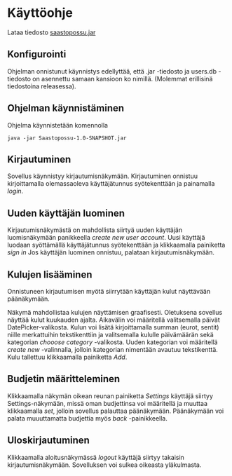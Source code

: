 # Käyttöohje


Lataa tiedosto [saastopossu.jar](https://github.com/skuuu/ot-harjoitustyo/releases/tag/saastopossuAppv.1.0) 

## Konfigurointi
Ohjelman onnistunut käynnistys edellyttää, että .jar -tiedosto ja users.db -tiedosto on asennettu samaan kansioon ko nimillä. (Molemmat erillisinä tiedostoina releasessa). 

## Ohjelman käynnistäminen

Ohjelma käynnistetään komennolla 

```
java -jar Saastopossu-1.0-SNAPSHOT.jar
```

## Kirjautuminen

Sovellus käynnistyy kirjautumisnäkymään. 
Kirjautuminen onnistuu kirjoittamalla olemassaoleva käyttäjätunnus syötekenttään ja painamalla _login_.

## Uuden käyttäjän luominen

Kirjautumisnäkymästä on mahdollista siirtyä uuden käyttäjän luomisnäkymään panikkeella _create new user account_.
Uusi käyttäjä luodaan syöttämällä käyttäjätunnus syötekenttään ja klikkaamalla painiketta _sign in_
Jos käyttäjän luominen onnistuu, palataan kirjautumisnäkymään.

## Kulujen lisääminen

Onnistuneen kirjautumisen myötä siirrytään käyttäjän kulut näyttävään päänäkymään. 

Näkymä mahdollistaa kulujen näyttämisen graafisesti. Oletuksena sovellus näyttää kulut kuukauden ajalta. Aikavälin voi määritellä valitsemalla päivät DatePicker-valikosta. Kulun voi lisätä kirjoittamalla summan (eurot, sentit) niille merkattuihin tekstikenttiin ja valitsemalla kululle päivämäärän sekä kategorian _chooose category_ -valikosta. Uuden kategorian voi määritellä _create new_ -valinnalla, jolloin kategorian nimentään avautuu tekstikenttä. Kulu tallettuu klikkaamalla painiketta _Add_. 

## Budjetin määritteleminen  
Klikkaamalla näkymän oikean reunan painiketta _Settings_ käyttäjä siirtyy Settings-näkymään, missä oman budjettinsa voi määritellä ja muuttaa klikkaamalla _set_, jolloin sovellus palauttaa päänäkymään. Päänäkymään voi palata muuuttamatta budjettia myös _back_ -painikkeella. 

## Uloskirjautuminen 
Klikkaamalla aloitusnäkymässä _logout_ käyttäjä siirtyy takaisin kirjautumisnäkymään. Sovelluksen voi sulkea oikeasta yläkulmasta.
